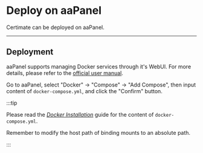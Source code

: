 ﻿# Deploy on aaPanel

Certimate can be deployed on aaPanel.

---

## Deployment

aaPanel supports managing Docker services through it's WebUI. For more details, please refer to the [official user manual](https://www.aapanel.com/docs/Function/Docker.html).

Go to aaPanel, select "Docker" -> "Compose" -> "Add Compose", then input content of `docker-compose.yml`, and click the "Confirm" button.

:::tip

Please read the _[Docker Installation](./docker)_ guide for the content of `docker-compose.yml`.

Remember to modify the host path of binding mounts to an absolute path.

:::
